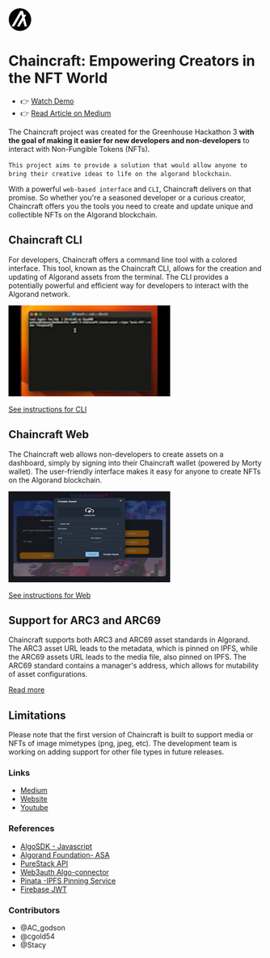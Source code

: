 <img src="https://github.com/acgodson/mortywallet/blob/main/public/algo.svg" width="auto" height="45">

# Chaincraft: Empowering Creators in the NFT World

- 👉 [Watch Demo](https://youtu.be/i2E8fnoTjg8)
- 👉 [Read Article on Medium]()

The Chaincraft project was created for the Greenhouse Hackathon 3 **with the goal of making it easier for new developers and non-developers** to interact with Non-Fungible Tokens (NFTs).

`This project aims to provide a solution that would allow anyone to bring their creative ideas to life on the algorand blockchain`.

With a powerful `web-based interface` and `CLI`, Chaincraft delivers on that promise. So whether you're a seasoned developer or a curious creator, Chaincraft offers you the tools you need to create and update unique and collectible NFTs on the Algorand blockchain.

## Chaincraft CLI

For developers, Chaincraft offers a command line tool with a colored interface. This tool, known as the Chaincraft CLI, allows for the creation and updating of Algorand assets from the terminal. The CLI provides a potentially powerful and efficient way for developers to interact with the Algorand network.

<!-- ![preview](./chaincraft-CLI/screenshots/test.gif) -->
<img src="https://github.com/acgodson/chaincraft/blob/main/chaincraft-CLI/screenshots/test.gif" width="320" height="180">

[See instructions for CLI](https://github.com/acgodson/chaincraft/tree/main/chaincraft-CLI)

## Chaincraft Web

The Chaincraft web allows non-developers to create assets on a dashboard, simply by signing into their Chaincraft wallet (powered by Morty wallet). The user-friendly interface makes it easy for anyone to create NFTs on the Algorand blockchain.

<img src="https://github.com/acgodson/chaincraft/blob/main/chaincraft-web/screenshots/con.gif" width="320" height="180">

[See instructions for Web](https://github.com/acgodson/chaincraft/tree/main/chaincraft-web)

## Support for ARC3 and ARC69

Chaincraft supports both ARC3 and ARC69 asset standards in Algorand. The ARC3 asset URL leads to the metadata, which is pinned on IPFS, while the ARC69 assets URL leads to the media file, also pinned on IPFS. The ARC69 standard contains a manager's address, which allows for mutability of asset configurations.

[Read more]()

## Limitations

Please note that the first version of Chaincraft is built to support media or NFTs of image mimetypes (png, jpeg, etc). The development team is working on adding support for other file types in future releases.

### Links

- [Medium]()
- [Website](https://asset-chaincraft-algo.web.app)
- [Youtube](https://youtu.be/i2E8fnoTjg8)

### References

- [AlgoSDK - Javascript]()
- [Algorand Foundation- ASA]()
- [PureStack API]()
- [Web3auth Algo-connector]()
- [Pinata -IPFS Pinning Service]()
- [Firebase JWT]()

### Contributors

- @AC_godson
- @cgold54
- @Stacy
